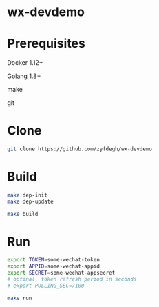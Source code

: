 # wx-devdemo

# Prerequisites

Docker 1.12+

Golang 1.8+

make

git

# Clone

```sh
git clone https://github.com/zyfdegh/wx-devdemo
```

# Build

```sh
make dep-init
make dep-update

make build
```

# Run

```sh
export TOKEN=some-wechat-token
export APPID=some-wechat-appid
export SECRET=some-wechat-appsecret
# optinal, token refresh period in seconds
# export POLLING_SEC=7100

make run
```
